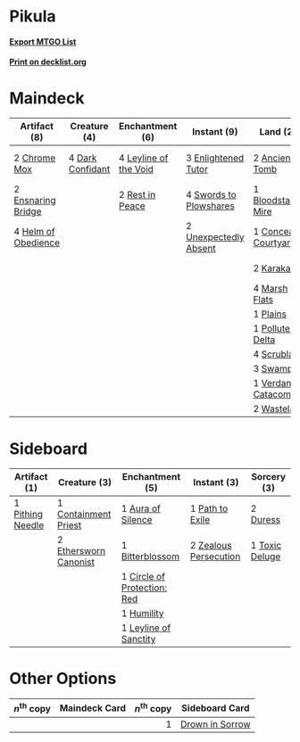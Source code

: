 # Pikula

#### [Export MTGO List](../collection/Pikula/Pikula.txt)
#### [Print on decklist.org](http://decklist.org/?deckmain=2%09Ancient%20Tomb%0A1%09Bloodstained%20Mire%0A2%09Chrome%20Mox%0A1%09Concealed%20Courtyard%0A4%09Dark%20Confidant%0A3%09Enlightened%20Tutor%0A2%09Ensnaring%20Bridge%0A1%09Gideon,%20Ally%20of%20Zendikar%0A4%09Helm%20of%20Obedience%0A2%09Karakas%0A1%09Karn,%20Scion%20of%20Urza%0A1%09Kaya,%20Ghost%20Assassin%0A4%09Leyline%20of%20the%20Void%0A2%09Liliana%20of%20the%20Veil%0A3%09Liliana,%20the%20Last%20Hope%0A4%09Marsh%20Flats%0A1%09Plains%0A1%09Polluted%20Delta%0A2%09Rest%20in%20Peace%0A4%09Scrubland%0A3%09Swamp%0A4%09Swords%20to%20Plowshares%0A3%09Thoughtseize%0A2%09Unexpectedly%20Absent%0A1%09Verdant%20Catacombs%0A2%09Wasteland&deckside=1%09Aura%20of%20Silence%0A1%09Bitterblossom%0A1%09Circle%20of%20Protection:%20Red%0A1%09Containment%20Priest%0A2%09Duress%0A2%09Ethersworn%20Canonist%0A1%09Humility%0A1%09Leyline%20of%20Sanctity%0A1%09Path%20to%20Exile%0A1%09Pithing%20Needle%0A1%09Toxic%20Deluge%0A2%09Zealous%20Persecution)
# Maindeck

|                                        Artifact (8)                                        |                                       Creature (4)                                        |                                        Enchantment (6)                                         |                                          Instant (9)                                           |                                           Land (22)                                            |                                          Planeswalker (8)                                           |                                       Sorcery (3)                                       |
|--------------------------------------------------------------------------------------------|-------------------------------------------------------------------------------------------|------------------------------------------------------------------------------------------------|------------------------------------------------------------------------------------------------|------------------------------------------------------------------------------------------------|-----------------------------------------------------------------------------------------------------|-----------------------------------------------------------------------------------------|
|2 [Chrome Mox](http://gatherer.wizards.com/Pages/Card/Details.aspx?multiverseid=413761)     |4 [Dark Confidant](http://gatherer.wizards.com/Pages/Card/Details.aspx?multiverseid=397731)|4 [Leyline of the Void](http://gatherer.wizards.com/Pages/Card/Details.aspx?multiverseid=107682)|3 [Enlightened Tutor](http://gatherer.wizards.com/Pages/Card/Details.aspx?multiverseid=15355)   |2 [Ancient Tomb](http://gatherer.wizards.com/Pages/Card/Details.aspx?multiverseid=409567)       |1 [Gideon, Ally of Zendikar](http://gatherer.wizards.com/Pages/Card/Details.aspx?multiverseid=401897)|3 [Thoughtseize](http://gatherer.wizards.com/Pages/Card/Details.aspx?multiverseid=438676)|
|2 [Ensnaring Bridge](http://gatherer.wizards.com/Pages/Card/Details.aspx?multiverseid=15866)|                                                                                           |2 [Rest in Peace](http://gatherer.wizards.com/Pages/Card/Details.aspx?multiverseid=442021)      |4 [Swords to Plowshares](http://gatherer.wizards.com/Pages/Card/Details.aspx?multiverseid=869)  |1 [Bloodstained Mire](http://gatherer.wizards.com/Pages/Card/Details.aspx?multiverseid=405094)  |1 [Karn, Scion of Urza](http://gatherer.wizards.com/Pages/Card/Details.aspx?multiverseid=442889)     |                                                                                         |
|4 [Helm of Obedience](http://gatherer.wizards.com/Pages/Card/Details.aspx?multiverseid=3047)|                                                                                           |                                                                                                |2 [Unexpectedly Absent](http://gatherer.wizards.com/Pages/Card/Details.aspx?multiverseid=376563)|1 [Concealed Courtyard](http://gatherer.wizards.com/Pages/Card/Details.aspx?multiverseid=417818)|1 [Kaya, Ghost Assassin](http://gatherer.wizards.com/Pages/Card/Details.aspx?multiverseid=416832)    |                                                                                         |
|                                                                                            |                                                                                           |                                                                                                |                                                                                                |2 [Karakas](http://gatherer.wizards.com/Pages/Card/Details.aspx?multiverseid=413782)            |2 [Liliana of the Veil](http://gatherer.wizards.com/Pages/Card/Details.aspx?multiverseid=235597)     |                                                                                         |
|                                                                                            |                                                                                           |                                                                                                |                                                                                                |4 [Marsh Flats](http://gatherer.wizards.com/Pages/Card/Details.aspx?multiverseid=405101)        |3 [Liliana, the Last Hope](http://gatherer.wizards.com/Pages/Card/Details.aspx?multiverseid=414388)  |                                                                                         |
|                                                                                            |                                                                                           |                                                                                                |                                                                                                |1 [Plains](http://gatherer.wizards.com/Pages/Card/Details.aspx?multiverseid=129680)             |                                                                                                     |                                                                                         |
|                                                                                            |                                                                                           |                                                                                                |                                                                                                |1 [Polluted Delta](http://gatherer.wizards.com/Pages/Card/Details.aspx?multiverseid=405104)     |                                                                                                     |                                                                                         |
|                                                                                            |                                                                                           |                                                                                                |                                                                                                |4 [Scrubland](http://gatherer.wizards.com/Pages/Card/Details.aspx?multiverseid=882)             |                                                                                                     |                                                                                         |
|                                                                                            |                                                                                           |                                                                                                |                                                                                                |3 [Swamp](http://gatherer.wizards.com/Pages/Card/Details.aspx?multiverseid=129754)              |                                                                                                     |                                                                                         |
|                                                                                            |                                                                                           |                                                                                                |                                                                                                |1 [Verdant Catacombs](http://gatherer.wizards.com/Pages/Card/Details.aspx?multiverseid=405113)  |                                                                                                     |                                                                                         |
|                                                                                            |                                                                                           |                                                                                                |                                                                                                |2 [Wasteland](http://gatherer.wizards.com/Pages/Card/Details.aspx?multiverseid=413790)          |                                                                                                     |                                                                                         |


# Sideboard

|                                       Artifact (1)                                        |                                          Creature (3)                                          |                                          Enchantment (5)                                          |                                          Instant (3)                                           |                                       Sorcery (3)                                       |
|-------------------------------------------------------------------------------------------|------------------------------------------------------------------------------------------------|---------------------------------------------------------------------------------------------------|------------------------------------------------------------------------------------------------|-----------------------------------------------------------------------------------------|
|1 [Pithing Needle](http://gatherer.wizards.com/Pages/Card/Details.aspx?multiverseid=129526)|1 [Containment Priest](http://gatherer.wizards.com/Pages/Card/Details.aspx?multiverseid=389470) |1 [Aura of Silence](http://gatherer.wizards.com/Pages/Card/Details.aspx?multiverseid=132127)       |1 [Path to Exile](http://gatherer.wizards.com/Pages/Card/Details.aspx?multiverseid=220511)      |2 [Duress](http://gatherer.wizards.com/Pages/Card/Details.aspx?multiverseid=14557)       |
|                                                                                           |2 [Ethersworn Canonist](http://gatherer.wizards.com/Pages/Card/Details.aspx?multiverseid=174931)|1 [Bitterblossom](http://gatherer.wizards.com/Pages/Card/Details.aspx?multiverseid=397701)         |2 [Zealous Persecution](http://gatherer.wizards.com/Pages/Card/Details.aspx?multiverseid=179575)|1 [Toxic Deluge](http://gatherer.wizards.com/Pages/Card/Details.aspx?multiverseid=376559)|
|                                                                                           |                                                                                                |1 [Circle of Protection: Red](http://gatherer.wizards.com/Pages/Card/Details.aspx?multiverseid=841)|                                                                                                |                                                                                         |
|                                                                                           |                                                                                                |1 [Humility](http://gatherer.wizards.com/Pages/Card/Details.aspx?multiverseid=4881)                |                                                                                                |                                                                                         |
|                                                                                           |                                                                                                |1 [Leyline of Sanctity](http://gatherer.wizards.com/Pages/Card/Details.aspx?multiverseid=204993)   |                                                                                                |                                                                                         |


# Other Options

|*n*<sup>th</sup> copy|Maindeck Card|*n*<sup>th</sup> copy|                                      Sideboard Card                                      |
|---------------------|-------------|--------------------:|------------------------------------------------------------------------------------------|
|                     |             |                    1|[Drown in Sorrow](http://gatherer.wizards.com/Pages/Card/Details.aspx?multiverseid=378437)|

